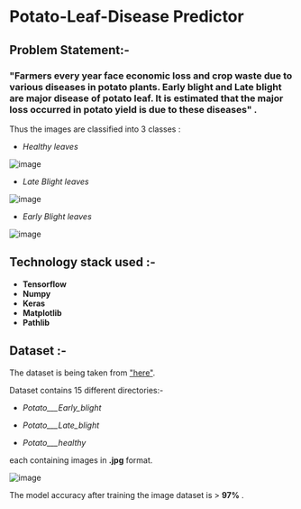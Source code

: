 # Potato-Leaf-Disease Predictor 

## Problem Statement:-

### "Farmers every year face economic loss and crop waste due to various diseases in potato plants. Early blight and Late blight are major disease of potato leaf. It is estimated that the major loss occurred in potato yield is due to these diseases" .

Thus the images are classified into 3 classes :

*  *Healthy leaves* 

  ![image](https://github.com/sanils2002/Potato-Leaf-Disease/assets/81878805/bd42f749-52f1-4d49-bf3f-fbbf5426787b)

*  *Late Blight leaves* 

  ![image](https://github.com/sanils2002/Potato-Leaf-Disease/assets/81878805/1dc2ed71-c350-47e1-939a-39360073b9bd)

*  *Early Blight leaves* 

  ![image](https://github.com/sanils2002/Potato-Leaf-Disease/assets/81878805/c22bb77b-22b0-498a-8f34-b53c59101125)

## Technology stack used :- 

+ **Tensorflow**
+ **Numpy**
+ **Keras**
+ **Matplotlib**
+ **Pathlib**

## Dataset :-

The dataset is being taken from ["here"](https://www.kaggle.com/datasets/arjuntejaswi/plant-village).

Dataset contains 15 different directories:-


+ *Potato___Early_blight*

+ *Potato___Late_blight*

+ *Potato___healthy*

each containing images in **.jpg** format.

![image](https://github.com/sanils2002/Potato-Leaf-Disease/assets/81878805/659b821c-420a-45f3-963a-b435566392f6)


The model accuracy after training the image dataset is > **97%** .






  
